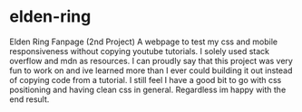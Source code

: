 # elden-ring
Elden Ring Fanpage (2nd Project)
A webpage to test my css and mobile responsiveness without copying youtube tutorials. I solely used stack overflow and mdn as resources.
I can proudly say that this project was very fun to work on and ive learned more than I ever could building it out instead of copying code from a tutorial. I still feel I have a good bit to go with css positioning and having clean css in general. Regardless im happy with the end result.